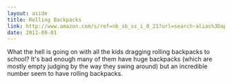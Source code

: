 ```yaml
--- 
layout: aside
title: Rolling Backpacks
link: http://www.amazon.com/s/ref=nb_sb_ss_i_0_21?url=search-alias%3Dapparel&field-keywords=kids+rolling+backpack&x=0&y=0&sprefix=kids+rolling+backpack
date: 2011-09-01
---
```


What the hell is going on with all the kids dragging rolling backpacks to school? It's bad enough many of them have huge backpacks (which are mostly empty judging by the way they swing around) but an incredible number seem to have rolling backpacks.
